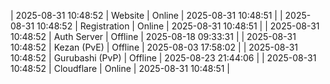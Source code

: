 | 2025-08-31 10:48:52 | Website | Online | 2025-08-31 10:48:51 |
| 2025-08-31 10:48:52 | Registration | Online | 2025-08-31 10:48:51 |
| 2025-08-31 10:48:52 | Auth Server | Offline | 2025-08-18 09:33:31 |
| 2025-08-31 10:48:52 | Kezan (PvE) | Offline | 2025-08-03 17:58:02 |
| 2025-08-31 10:48:52 | Gurubashi (PvP) | Offline | 2025-08-23 21:44:06 |
| 2025-08-31 10:48:52 | Cloudflare | Online | 2025-08-31 10:48:51 |
